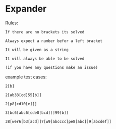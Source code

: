 # Expander

Rules:

    If there are no brackets its solved

    Always expect a number befor a left bracket 

    It will be given as a string

    It will always be able to be solved

    (if you have any questions make an issue)
 
 example test cases:
  
    2[b]

    2[ab33[cd]55[b]]

    2[p8[cd10[e]]]

    3[bc6[abc6[cde8[bcd]]]99[b]]

    38[wer6[b3[acd]]7[w9[abcccc]pe8[abc]]9[abcdef]]

